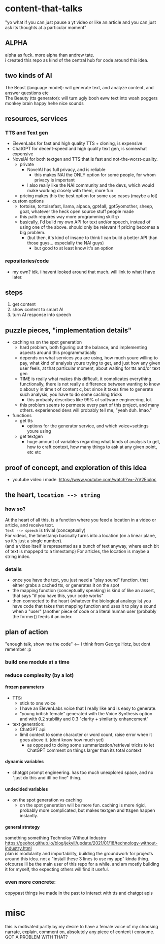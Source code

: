 # content-that-talks
"yo what if you can just pause a yt video or like an article and you can just ask its thoughts at a particular moment"

## ALPHA
alpha as fuck. more alpha than andrew tate.  
i created this repo as kind of the central hub for code around this idea.  

## two kinds of AI
The Beast  (language model):  will generate text, and analyze content, and answer questions etc  
The Beauty  (tts generator):  will turn ugly booh eww text into woah poggers monkey brain happy hehe nice sounds  

## resources, services

### TTS and Text gen
- ElevenLabs for fast and high quality TTS + cloning, is expensive
- ChatGPT for decent-speed and high quality text gen, is somewhat expensive
- NovelAI for both textgen and TTS that is fast and not-the-worst-quality.
  - private
    - NovelAI has full privacy, and is reliable
      - this makes NAI the ONLY option for some people, for whom privacy is important
    - I also really like the NAI community and the devs, which would make working closely with them, more fun
  - pricing makes this the best option for some use cases  (maybe a lot)
- custom options
  - tortoise, tortoisefast, llama, alpaca, gpt4all, gpt5yomother, sheep, goat, whatever the heck open source stuff people made
  - this path requires way more programming skill  :p
  - basically, I'd build my own API for text and/or speech, instead of using one of the above. should only be relevant if pricing becomes a big problem.
    - (but then, it's kind of insane to think I can build a better API than those guys... especially the NAI guys)
      - but good to at least know it's an option

### repositories/code
- my own? idk. i havent looked around that much. will link to what i have later.

## steps
1) get content
2) show content to smart AI
3) turn AI response into speech

## puzzle pieces, "implementation details"
- caching vs on the spot generation
  - hard problem, both figuring out the balance, and implementing aspects around this programmatically
  - depends on what services you are using, how much youre willing to pay, what kind of analysis youre trying to get, and just how any given user feels, at that particular moment, about waiting for tts and/or text gen
  - TIME is really what makes this difficult. it complicates everything. functionally, there is not really a difference between wanting to know x about y in time t of content c, but since it takes time to generate such analysis, you have to do some caching tricks
    - this probably describes like 99% of software engineering, lol.
  - this problem seems to permeate every part of this project, and many others. experienced devs will probably tell me, "yeah duh. lmao."
- functions
  - get tts
    - options for the generator service, and which voice+settings youre using
  - get textgen
    - huge amount of variables regarding what kinds of analysis to get, how to craft context, how many things to ask at any given point, etc etc

## proof of concept, and exploration of this idea
- youtube video i made: https://www.youtube.com/watch?v=-7rV2Eiulpc

## the heart, `location --> string`
### how so?
  At the heart of all this, is a function where you feed a location in a video or article, and receive text.  
  `Text --> speech` is trivial (conceptually)  
  For videos, the timestamp basically turns into a location (on a linear plane, so it's just a single number).  
    (and a video itself is represented as a bunch of text anyway, where each bit of text is mappepd to a timestamp)
  For articles, the location is maybe a string index.
### details
  - once you have the text, you just need a "play sound" function. that either grabs a cached tts, or generates it on the spot  
  - the mapping function (conceptually speaking) is kind of like an assert, that says "if you have this, your code works"  
  - then connected to the heart (whatever the biological analogy is) you have code that takes that mapping function and uses it to play a sound when a "user" (another piece of code or a literal human user (probably the former)) feeds it an index

## plan of action
"enough talk, show me the code"  <-- i think from George Hotz, but dont remember :p  

### build one module at a time

### reduce complexity (by a lot)
#### frozen parameters
- TTS:
  + stick to one voice
  + I have an ElevenLabs voice that I really like and is easy to generate.
  + "young british female" generated with the Voice Synthesis option and with 0.2 stability and 0.3 "clarity + similarity enhancement"
- text generation:
  + ChatGPT api
  + limit context to some character or word count, raise error when it goes above it. (dont know how much yet)
    - as opposed to doing some summarization/retrieval tricks to let ChatGPT comment on things larger than its total context
#### dynamic variables
- chatgpt prompt engineering. has too much unexplored space, and no "just do this and itll be fine" thing.
#### undecided variables
- on the spot generation vs caching
  - on the spot generation will be more fun. caching is more rigid, probably more complicated, but makes textgen and ttsgen happen instantly.

#### general strategy
something something Technoloy Without Industry https://geohot.github.io/blog/jekyll/update/2021/01/18/technology-without-industry.html  
plan is modularity and importability, building the groundwork for projects around this idea. not a "install these 3 lines to use my app" kinda thing.
  ofcourse ill be the main user of this repo for a while. and am mostly building it for myself, tho expecting others will find it useful.

### even more concrete:
copypast things ive made in the past to interact with tts and chatgpt apis

# misc
this is motivated partly by my desire to have a female voice of my choosing narrate, explain, comment on, absolutely any piece of content i consume. GOT A PROBLEM WITH THAT?

